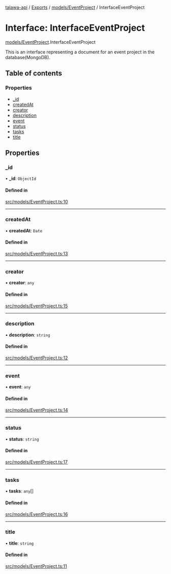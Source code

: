 [talawa-api](../README.md) / [Exports](../modules.md) / [models/EventProject](../modules/models_EventProject.md) / InterfaceEventProject

# Interface: InterfaceEventProject

[models/EventProject](../modules/models_EventProject.md).InterfaceEventProject

This is an interface representing a document for an event project in the database(MongoDB).

## Table of contents

### Properties

- [\_id](models_EventProject.InterfaceEventProject.md#_id)
- [createdAt](models_EventProject.InterfaceEventProject.md#createdat)
- [creator](models_EventProject.InterfaceEventProject.md#creator)
- [description](models_EventProject.InterfaceEventProject.md#description)
- [event](models_EventProject.InterfaceEventProject.md#event)
- [status](models_EventProject.InterfaceEventProject.md#status)
- [tasks](models_EventProject.InterfaceEventProject.md#tasks)
- [title](models_EventProject.InterfaceEventProject.md#title)

## Properties

### \_id

• **\_id**: `ObjectId`

#### Defined in

[src/models/EventProject.ts:10](https://github.com/Nitya-Pasrija/talawa-api/blob/faae1c9/src/models/EventProject.ts#L10)

___

### createdAt

• **createdAt**: `Date`

#### Defined in

[src/models/EventProject.ts:13](https://github.com/Nitya-Pasrija/talawa-api/blob/faae1c9/src/models/EventProject.ts#L13)

___

### creator

• **creator**: `any`

#### Defined in

[src/models/EventProject.ts:15](https://github.com/Nitya-Pasrija/talawa-api/blob/faae1c9/src/models/EventProject.ts#L15)

___

### description

• **description**: `string`

#### Defined in

[src/models/EventProject.ts:12](https://github.com/Nitya-Pasrija/talawa-api/blob/faae1c9/src/models/EventProject.ts#L12)

___

### event

• **event**: `any`

#### Defined in

[src/models/EventProject.ts:14](https://github.com/Nitya-Pasrija/talawa-api/blob/faae1c9/src/models/EventProject.ts#L14)

___

### status

• **status**: `string`

#### Defined in

[src/models/EventProject.ts:17](https://github.com/Nitya-Pasrija/talawa-api/blob/faae1c9/src/models/EventProject.ts#L17)

___

### tasks

• **tasks**: `any`[]

#### Defined in

[src/models/EventProject.ts:16](https://github.com/Nitya-Pasrija/talawa-api/blob/faae1c9/src/models/EventProject.ts#L16)

___

### title

• **title**: `string`

#### Defined in

[src/models/EventProject.ts:11](https://github.com/Nitya-Pasrija/talawa-api/blob/faae1c9/src/models/EventProject.ts#L11)
